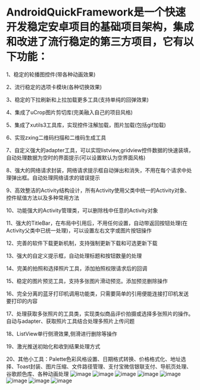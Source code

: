 AndroidQuickFramework是一个快速开发稳定安卓项目的基础项目架构，集成和改进了流行稳定的第三方项目，它有以下功能：
=

1、稳定的轮播图控件(带各种动画效果)

2、流行稳定的选项卡模块(各种切换效果)

3、稳定的下拉刷新和上拉加载更多工具(支持单纯的回弹效果)

4、集成了uCrop图片剪切库(完美融入自己的项目风格)

5、集成了xutils3工具库，实现控件注解加载，图片加载(包括gif加载)

6、实现zxing二维码扫描和二维码生成工具

7、自定义强大的adapter工具，可以实现listview,gridview控件数据的快速装填，自动处理数据为空时的界面提示(可以设置默认为空界面风格)

8、强大的网络请求封装，网络请求提示框自动弹出和消失，不用在每个请求中处理弹出框。自动处理网络请求的错误提示

9、高效整洁的Activity结构设计，所有Activity使用父类中统一的Activity对象、控件赋值方法以及多种常用方法

10、功能强大的Activity管理类，可以删除栈中任意的Activity对象

11、强大的TitleBar，在布局中引用后，不用任何设置，自动带返回按钮处理(在Activity父类中已统一处理)，可以设置左右文字或图片按钮操作

12、完善的软件下载更新机制，支持强制更新下载和可选更新下载

13、强大的自定义提示框，自动处理标题和按钮数量的处理

14、完美的拍照和选择照片工具，添加拍照权限请求后的回调

15、稳定的图片预览工具，支持多张图片滑动预览。添加预览删除操作

16、完全分离的蓝牙打印机调用功能类，只需要简单的引用便能连接打印机发送要打印的内容

17、处理获取多张照片的工具类，实现类似商品评价拍摄或选择多张照片的操作。自动与adapter、获取照片工具结合处理多照片上传问题

18、ListView单行侧滑效果,侧滑进行删除等操作

19、激光推送初始化和收到结果处理方式

20、其他小工具：Palette色彩风格设置、日期格式转换、价格格式化、地址选择、Toast封装、图片压缩、文件路径管理、支付宝微信银联支付、导航页处理、谷歌颜色库、各种动画处理
![image](https://github.com/haiyangzhisheng/AndroidQuickFramework/blob/master/imgdes/1.jpg)
![image](https://github.com/haiyangzhisheng/AndroidQuickFramework/blob/master/imgdes/2.jpg)
![image](https://github.com/haiyangzhisheng/AndroidQuickFramework/blob/master/imgdes/3.jpg)
![image](https://github.com/haiyangzhisheng/AndroidQuickFramework/blob/master/imgdes/4.jpg)
![image](https://github.com/haiyangzhisheng/AndroidQuickFramework/blob/master/imgdes/5.jpg)
![image](https://github.com/haiyangzhisheng/AndroidQuickFramework/blob/master/imgdes/6.jpg)
![image](https://github.com/haiyangzhisheng/AndroidQuickFramework/blob/master/imgdes/7.jpg)
![image](https://github.com/haiyangzhisheng/AndroidQuickFramework/blob/master/imgdes/8.jpg)